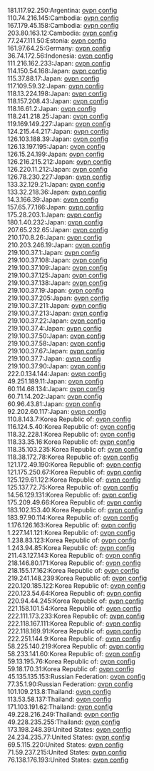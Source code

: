 181.117.92.250:Argentina: [ovpn config](vpn/181_117_92_250.ovpn)  
110.74.216.145:Cambodia: [ovpn config](vpn/110_74_216_145.ovpn)  
167.179.45.158:Cambodia: [ovpn config](vpn/167_179_45_158.ovpn)  
203.80.163.12:Cambodia: [ovpn config](vpn/203_80_163_12.ovpn)  
77.247.111.50:Estonia: [ovpn config](vpn/77_247_111_50.ovpn)  
161.97.64.25:Germany: [ovpn config](vpn/161_97_64_25.ovpn)  
36.74.172.56:Indonesia: [ovpn config](vpn/36_74_172_56.ovpn)  
111.216.162.233:Japan: [ovpn config](vpn/111_216_162_233.ovpn)  
114.150.54.168:Japan: [ovpn config](vpn/114_150_54_168.ovpn)  
115.37.88.17:Japan: [ovpn config](vpn/115_37_88_17.ovpn)  
117.109.59.32:Japan: [ovpn config](vpn/117_109_59_32.ovpn)  
118.13.224.198:Japan: [ovpn config](vpn/118_13_224_198.ovpn)  
118.157.208.43:Japan: [ovpn config](vpn/118_157_208_43.ovpn)  
118.16.61.2:Japan: [ovpn config](vpn/118_16_61_2.ovpn)  
118.241.218.25:Japan: [ovpn config](vpn/118_241_218_25.ovpn)  
119.169.149.227:Japan: [ovpn config](vpn/119_169_149_227.ovpn)  
124.215.44.217:Japan: [ovpn config](vpn/124_215_44_217.ovpn)  
126.103.188.39:Japan: [ovpn config](vpn/126_103_188_39.ovpn)  
126.13.197.195:Japan: [ovpn config](vpn/126_13_197_195.ovpn)  
126.15.24.199:Japan: [ovpn config](vpn/126_15_24_199.ovpn)  
126.216.215.212:Japan: [ovpn config](vpn/126_216_215_212.ovpn)  
126.220.11.212:Japan: [ovpn config](vpn/126_220_11_212.ovpn)  
126.78.230.227:Japan: [ovpn config](vpn/126_78_230_227.ovpn)  
133.32.129.21:Japan: [ovpn config](vpn/133_32_129_21.ovpn)  
133.32.218.36:Japan: [ovpn config](vpn/133_32_218_36.ovpn)  
14.3.166.39:Japan: [ovpn config](vpn/14_3_166_39.ovpn)  
157.65.77.166:Japan: [ovpn config](vpn/157_65_77_166.ovpn)  
175.28.203.1:Japan: [ovpn config](vpn/175_28_203_1.ovpn)  
180.1.40.232:Japan: [ovpn config](vpn/180_1_40_232.ovpn)  
207.65.232.65:Japan: [ovpn config](vpn/207_65_232_65.ovpn)  
210.170.8.26:Japan: [ovpn config](vpn/210_170_8_26.ovpn)  
210.203.246.19:Japan: [ovpn config](vpn/210_203_246_19.ovpn)  
219.100.37.1:Japan: [ovpn config](vpn/219_100_37_1.ovpn)  
219.100.37.108:Japan: [ovpn config](vpn/219_100_37_108.ovpn)  
219.100.37.109:Japan: [ovpn config](vpn/219_100_37_109.ovpn)  
219.100.37.125:Japan: [ovpn config](vpn/219_100_37_125.ovpn)  
219.100.37.138:Japan: [ovpn config](vpn/219_100_37_138.ovpn)  
219.100.37.19:Japan: [ovpn config](vpn/219_100_37_19.ovpn)  
219.100.37.205:Japan: [ovpn config](vpn/219_100_37_205.ovpn)  
219.100.37.211:Japan: [ovpn config](vpn/219_100_37_211.ovpn)  
219.100.37.213:Japan: [ovpn config](vpn/219_100_37_213.ovpn)  
219.100.37.22:Japan: [ovpn config](vpn/219_100_37_22.ovpn)  
219.100.37.4:Japan: [ovpn config](vpn/219_100_37_4.ovpn)  
219.100.37.50:Japan: [ovpn config](vpn/219_100_37_50.ovpn)  
219.100.37.58:Japan: [ovpn config](vpn/219_100_37_58.ovpn)  
219.100.37.67:Japan: [ovpn config](vpn/219_100_37_67.ovpn)  
219.100.37.7:Japan: [ovpn config](vpn/219_100_37_7.ovpn)  
219.100.37.90:Japan: [ovpn config](vpn/219_100_37_90.ovpn)  
222.0.134.144:Japan: [ovpn config](vpn/222_0_134_144.ovpn)  
49.251.189.11:Japan: [ovpn config](vpn/49_251_189_11.ovpn)  
60.114.68.134:Japan: [ovpn config](vpn/60_114_68_134.ovpn)  
60.71.14.202:Japan: [ovpn config](vpn/60_71_14_202.ovpn)  
60.96.43.81:Japan: [ovpn config](vpn/60_96_43_81.ovpn)  
92.202.60.117:Japan: [ovpn config](vpn/92_202_60_117.ovpn)  
110.8.143.7:Korea Republic of: [ovpn config](vpn/110_8_143_7.ovpn)  
116.124.5.40:Korea Republic of: [ovpn config](vpn/116_124_5_40.ovpn)  
118.32.228.1:Korea Republic of: [ovpn config](vpn/118_32_228_1.ovpn)  
118.33.35.16:Korea Republic of: [ovpn config](vpn/118_33_35_16.ovpn)  
118.35.103.235:Korea Republic of: [ovpn config](vpn/118_35_103_235.ovpn)  
118.38.172.78:Korea Republic of: [ovpn config](vpn/118_38_172_78.ovpn)  
121.172.49.190:Korea Republic of: [ovpn config](vpn/121_172_49_190.ovpn)  
121.175.250.67:Korea Republic of: [ovpn config](vpn/121_175_250_67.ovpn)  
125.129.61.122:Korea Republic of: [ovpn config](vpn/125_129_61_122.ovpn)  
125.137.72.75:Korea Republic of: [ovpn config](vpn/125_137_72_75.ovpn)  
14.56.129.131:Korea Republic of: [ovpn config](vpn/14_56_129_131.ovpn)  
175.209.49.66:Korea Republic of: [ovpn config](vpn/175_209_49_66.ovpn)  
183.102.153.40:Korea Republic of: [ovpn config](vpn/183_102_153_40.ovpn)  
183.97.90.114:Korea Republic of: [ovpn config](vpn/183_97_90_114.ovpn)  
1.176.126.163:Korea Republic of: [ovpn config](vpn/1_176_126_163.ovpn)  
1.227.141.121:Korea Republic of: [ovpn config](vpn/1_227_141_121.ovpn)  
1.238.83.123:Korea Republic of: [ovpn config](vpn/1_238_83_123.ovpn)  
1.243.94.85:Korea Republic of: [ovpn config](vpn/1_243_94_85.ovpn)  
211.43.127.143:Korea Republic of: [ovpn config](vpn/211_43_127_143.ovpn)  
218.146.80.171:Korea Republic of: [ovpn config](vpn/218_146_80_171.ovpn)  
218.155.17.162:Korea Republic of: [ovpn config](vpn/218_155_17_162.ovpn)  
219.241.148.239:Korea Republic of: [ovpn config](vpn/219_241_148_239.ovpn)  
220.120.185.122:Korea Republic of: [ovpn config](vpn/220_120_185_122.ovpn)  
220.123.54.64:Korea Republic of: [ovpn config](vpn/220_123_54_64.ovpn)  
220.94.44.245:Korea Republic of: [ovpn config](vpn/220_94_44_245.ovpn)  
221.158.101.54:Korea Republic of: [ovpn config](vpn/221_158_101_54.ovpn)  
222.111.173.233:Korea Republic of: [ovpn config](vpn/222_111_173_233.ovpn)  
222.118.167.111:Korea Republic of: [ovpn config](vpn/222_118_167_111.ovpn)  
222.118.169.91:Korea Republic of: [ovpn config](vpn/222_118_169_91.ovpn)  
222.251.144.9:Korea Republic of: [ovpn config](vpn/222_251_144_9.ovpn)  
58.225.140.219:Korea Republic of: [ovpn config](vpn/58_225_140_219.ovpn)  
58.233.141.60:Korea Republic of: [ovpn config](vpn/58_233_141_60.ovpn)  
59.13.195.76:Korea Republic of: [ovpn config](vpn/59_13_195_76.ovpn)  
59.18.170.31:Korea Republic of: [ovpn config](vpn/59_18_170_31.ovpn)  
45.135.135.153:Russian Federation: [ovpn config](vpn/45_135_135_153.ovpn)  
77.35.1.90:Russian Federation: [ovpn config](vpn/77_35_1_90.ovpn)  
101.109.213.8:Thailand: [ovpn config](vpn/101_109_213_8.ovpn)  
113.53.58.137:Thailand: [ovpn config](vpn/113_53_58_137.ovpn)  
171.103.191.62:Thailand: [ovpn config](vpn/171_103_191_62.ovpn)  
49.228.216.249:Thailand: [ovpn config](vpn/49_228_216_249.ovpn)  
49.228.235.255:Thailand: [ovpn config](vpn/49_228_235_255.ovpn)  
173.198.248.39:United States: [ovpn config](vpn/173_198_248_39.ovpn)  
24.234.235.77:United States: [ovpn config](vpn/24_234_235_77.ovpn)  
69.5.115.220:United States: [ovpn config](vpn/69_5_115_220.ovpn)  
71.59.237.215:United States: [ovpn config](vpn/71_59_237_215.ovpn)  
76.138.176.193:United States: [ovpn config](vpn/76_138_176_193.ovpn)  
